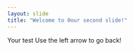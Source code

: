 ```yaml
---
layout: slide
title: "Welcome to 0our second slide!"
---
```

Your test
Use the left arrow to go back!
